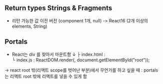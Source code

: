 ## Return types Strings & Fragments

- 리턴 가능한 값
이전 버전 (component 1개, null) -> React16 (2개 이상의 elements, String)

## Portals

- React는 div 를 찾아서 마운트함 ↓
    ├ index.html : <div id="root"></div>
    └ index.js   : ReactDOM.render(<App />,                  document.getElementById("root"));

-> react root 밖(리액트 scope를 벗어난 부분)에서 무언가를 하고 싶을 때 : portals 는 리액트 root 밖에 리액트를 넣을 수 있게 함

